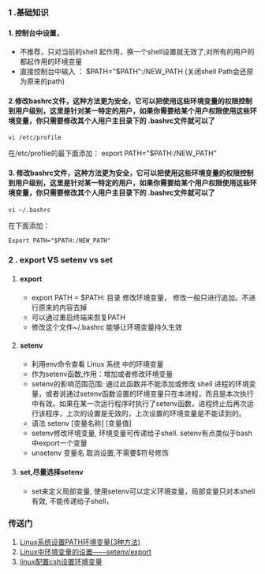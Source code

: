 ### 1 .基础知识 
#### 1. 控制台中设置，
- 不推荐，只对当前的shell 起作用，换一个shell设置就无效了,对所有的用户的都起作用的环境变量
- 直接控制台中输入 ： $PATH="$PATH":/NEW_PATH  (关闭shell Path会还原为原来的path)
#### 2.修改bashrc文件，这种方法更为安全，它可以把使用这些环境变量的权限控制到用户级别，这里是针对某一特定的用户，如果你需要给某个用户权限使用这些环境变量，你只需要修改其个人用户主目录下的 .bashrc文件就可以了
~~~
vi /etc/profile
~~~
在/etc/profile的最下面添加：  export  PATH="$PATH:/NEW_PATH"

#### 3. 修改bashrc文件，这种方法更为安全，它可以把使用这些环境变量的权限控制到用户级别，这里是针对某一特定的用户，如果你需要给某个用户权限使用这些环境变量，你只需要修改其个人用户主目录下的 .bashrc文件就可以了
~~~
vi ~/.bashrc
~~~
在下面添加：
~~~
Export PATH="$PATH:/NEW_PATH"
~~~

### 2 . export VS setenv vs set
1. #### export
   - export PATH = $PATH: 目录 修改环境变量， 修改一般只进行追加。不进行原来的内容去掉
   - 可以通过重启终端来恢复PATH
   - 修改这个文件~/.bashrc 能够让环境变量持久生效
     
2. #### setenv
   - 利用env命令查看 Linux 系统 中的环境变量
   - 作为setenv函数,作用：增加或者修改环境变量
   - setenv的影响范围范围: 通过此函数并不能添加或修改 shell 进程的环境变量，或者说通过setenv函数设置的环境变量只在本进程，而且是本次执行中有效。如果在某一次运行程序时执行了setenv函数，进程终止后再次运行该程序，上次的设置是无效的，上次设置的环境变量是不能读到的。
   - 语法 setenv [变量名称] [变量值]
   - setenv修改环境变量, 环境变量可传递给子shell. setenv有点类似于bash中export一个变量
   - unsetenv 变量名 取消设置,不需要$符号修饰
3. #### set,尽量选择setenv
   - set来定义局部变量, 使用setenv可以定义环境变量，局部变量只对本shell有效, 不能传递给子shell，
   
### 传送门
1. [Linux系统设置PATH环境变量(3种方法)](https://www.nhooo.com/note/qa34st.html)
2. [Linux中环境变量的设置——setenv/export](https://blog.csdn.net/qq_41595735/article/details/90239159)
3. [linux配置csh设置环境变量](https://blog.csdn.net/matchbox1234/article/details/107822693)

